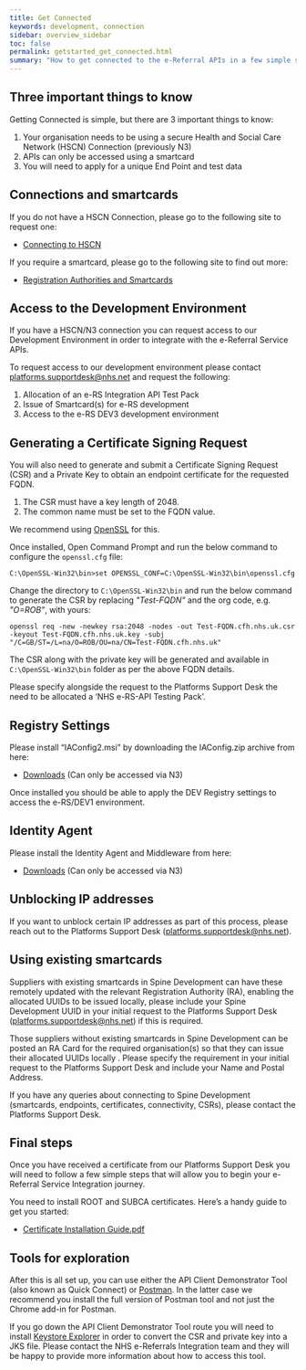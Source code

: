 ```yaml
---
title: Get Connected
keywords: development, connection
sidebar: overview_sidebar
toc: false
permalink: getstarted_get_connected.html
summary: "How to get connected to the e-Referral APIs in a few simple steps"
---
```


## Three important things to know ##

Getting Connected is simple, but there are 3 important things to know:

1. Your organisation needs to be using a secure Health and Social Care Network (HSCN) Connection (previously N3)
2. APIs can only be accessed using a smartcard
3. You will need to apply for a unique End Point and test data

## Connections and smartcards ##

If you do not have a HSCN Connection, please go to the following site to request one:

* [Connecting to HSCN](https://digital.nhs.uk/health-social-care-network/new-to-hscn/connecting-to-HSCN)

If you require a smartcard, please go to the following site to find out more:

* [Registration Authorities and Smartcards](https://digital.nhs.uk/Registration-Authorities-and-Smartcards)

## Access to the Development Environment ##
If you have a HSCN/N3 connection you can request access to our Development Environment in order to integrate with the e-Referral Service APIs.

To request access to our development environment please contact platforms.supportdesk@nhs.net and request the following:

1. Allocation of an e-RS Integration API Test Pack
2. Issue of Smartcard(s) for e-RS development
3. Access to the e-RS DEV3 development environment


## Generating a Certificate Signing Request ##

You will also need to generate and submit a Certificate Signing Request (CSR) and a Private Key to obtain an endpoint certificate for the requested FQDN.

1. The CSR must have a key length of 2048.
2. The common name must be set to the FQDN value.

We recommend using [OpenSSL](http://slproweb.com/products/Win32OpenSSL.html) for this.

Once installed, Open Command Prompt and run the below command to configure the `openssl.cfg` file:

```shell
C:\OpenSSL-Win32\bin>set OPENSSL_CONF=C:\OpenSSL-Win32\bin\openssl.cfg
```

Change the directory to `C:\OpenSSL-Win32\bin` and run the below command to generate the CSR by replacing _"Test-FQDN"_ and the org code, e.g. _"O=ROB"_, with yours:

```shell
openssl req -new -newkey rsa:2048 -nodes -out Test-FQDN.cfh.nhs.uk.csr -keyout Test-FQDN.cfh.nhs.uk.key -subj "/C=GB/ST=/L=na/O=ROB/OU=na/CN=Test-FQDN.cfh.nhs.uk"
```

The CSR along with the private key will be generated and available in `C:\OpenSSL-Win32\bin` folder as per the above FQDN details.

Please specify alongside the request to the Platforms Support Desk the need to be allocated a ‘NHS e-RS-API Testing Pack’.

## Registry Settings ##

Please install “IAConfig2.msi” by downloading the IAConfig.zip archive from here:

* [Downloads](http://nww.hscic.gov.uk/dir/downloads/index.html#ia_config) (Can only be accessed via N3)

Once installed you should be able to apply the DEV Registry settings to access the e-RS/DEV1 environment.

## Identity Agent ##

Please install the Identity Agent and Middleware from here:

* [Downloads](http://nww.hscic.gov.uk/dir/downloads/index.html) (Can only be accessed via N3)

## Unblocking IP addresses ##

If you want to unblock certain IP addresses as part of this process, please reach out to the Platforms Support Desk (platforms.supportdesk@nhs.net).

## Using existing smartcards ##

Suppliers with existing smartcards in Spine Development can have these remotely updated with the relevant Registration Authority (RA), enabling the allocated UUIDs to be issued locally, please include your Spine Development UUID in your initial request to the Platforms Support Desk (platforms.supportdesk@nhs.net) if this is required.

Those suppliers without existing smartcards in Spine Development can be posted an RA Card for the required organisation(s) so that they can issue their allocated UUIDs locally . Please specify the requirement in your initial request to the Platforms Support Desk and include your Name and Postal Address.

If you have any queries about connecting to Spine Development (smartcards, endpoints, certificates, connectivity, CSRs), please contact the Platforms Support Desk.

## Final steps ##

Once you have received a certificate from our Platforms Support Desk you will need to follow a few simple steps that will allow you to begin your e-Referral Service Integration journey.

You need to install ROOT and SUBCA certificates. Here’s a handy guide to get you started:

* [Certificate Installation Guide.pdf](https://developer.nhs.uk/wp-content/uploads/2018/01/Install-ROOTCA-and-SUBCA-certificates-v1.0.pdf)

## Tools for exploration ##

After this is all set up, you can use either the API Client Demonstrator Tool (also known as Quick Connect) or [Postman](https://www.getpostman.com). In the latter case we recommend you install the full version of Postman tool and not just the Chrome add-in for Postman.

If you go down the API Client Demonstrator Tool route you will need to install [Keystore Explorer](http://keystore-explorer.org) in order to convert the CSR and private key into a JKS file. Please contact the NHS e-Referrals Integration team and they will be happy to provide more information about how to access this tool.

